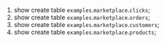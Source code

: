 1. show create table `examples`.`marketplace`.`clicks`;
2. show create table `examples`.`marketplace`.`orders`;
3. show create table `examples`.`marketplace`.`customers`;
4. show create table `examples`.`marketplace`.`products`;
